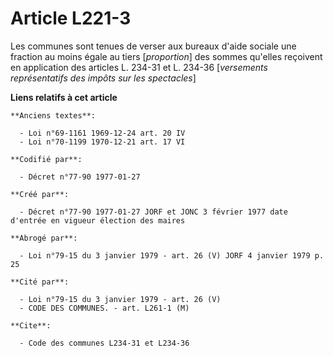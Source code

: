 # Article L221-3

Les communes sont tenues de verser aux bureaux d'aide sociale une fraction au moins égale au tiers [*proportion*] des sommes
qu'elles reçoivent en application des articles L. 234-31 et L. 234-36 [*versements représentatifs des impôts sur les
spectacles*]

**Liens relatifs à cet article**

	**Anciens textes**:

	  - Loi n°69-1161 1969-12-24 art. 20 IV
	  - Loi n°70-1199 1970-12-21 art. 17 VI

	**Codifié par**:

	  - Décret n°77-90 1977-01-27

	**Créé par**:

	  - Décret n°77-90 1977-01-27 JORF et JONC 3 février 1977 date d'entrée en vigueur élection des maires

	**Abrogé par**:

	  - Loi n°79-15 du 3 janvier 1979 - art. 26 (V) JORF 4 janvier 1979 p. 25

	**Cité par**:

	  - Loi n°79-15 du 3 janvier 1979 - art. 26 (V)
	  - CODE DES COMMUNES. - art. L261-1 (M)

	**Cite**:

	  - Code des communes L234-31 et L234-36

